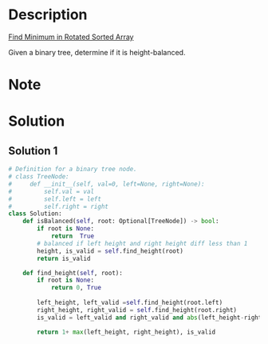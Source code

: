# Description
[Find Minimum in Rotated Sorted Array](https://leetcode.com/problems/find-minimum-in-rotated-sorted-array/description/)


Given a binary tree, determine if it is 
height-balanced.

# Note


# Solution
## Solution 1

```python
# Definition for a binary tree node.
# class TreeNode:
#     def __init__(self, val=0, left=None, right=None):
#         self.val = val
#         self.left = left
#         self.right = right
class Solution:
    def isBalanced(self, root: Optional[TreeNode]) -> bool:
        if root is None: 
            return  True
        # balanced if left height and right height diff less than 1
        height, is_valid = self.find_height(root)
        return is_valid

    def find_height(self, root):
        if root is None: 
            return 0, True
            
        left_height, left_valid =self.find_height(root.left)
        right_height, right_valid = self.find_height(root.right)    
        is_valid = left_valid and right_valid and abs(left_height-right_height)<=1

        return 1+ max(left_height, right_height), is_valid
```




